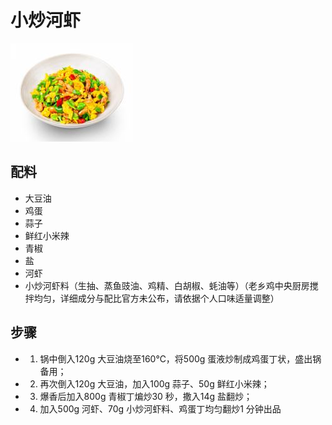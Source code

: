 # 小炒河虾

![小炒河虾](../images/小炒河虾.png)

## 配料

- 大豆油
- 鸡蛋
- 蒜子
- 鲜红小米辣
- 青椒
- 盐
- 河虾
- 小炒河虾料（生抽、蒸鱼豉油、鸡精、白胡椒、蚝油等）（老乡鸡中央厨房搅拌均匀，详细成分与配比官方未公布，请依据个人口味适量调整）

## 步骤

- 1. 锅中倒入120g 大豆油烧至160℃，将500g 蛋液炒制成鸡蛋丁状，盛出锅备用；
- 2. 再次倒入120g 大豆油，加入100g 蒜子、50g 鲜红小米辣；
- 3. 爆香后加入800g 青椒丁煸炒30 秒，撒入14g 盐翻炒；
- 4. 加入500g 河虾、70g 小炒河虾料、鸡蛋丁均匀翻炒1 分钟出品
